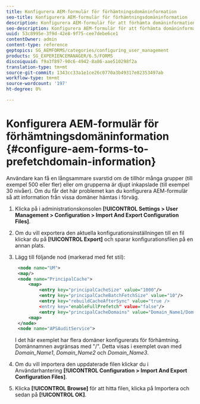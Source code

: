 ```yaml
---
title: Konfigurera AEM-formulär för förhämtningsdomäninformation
seo-title: Konfigurera AEM-formulär för förhämtningsdomäninformation
description: Konfigurera AEM-formulär för att förhämta domäninformation om du får en långsammare svarstid på grund av djupt inkapslade grupper eller om du är medlem i många grupper.
seo-description: Konfigurera AEM-formulär för att förhämta domäninformation om du får en långsammare svarstid på grund av djupt inkapslade grupper eller om du är medlem i många grupper.
uuid: 53c8995e-3f9d-42e8-9f75-cee7debe6ce1
contentOwner: admin
content-type: reference
geptopics: SG_AEMFORMS/categories/configuring_user_management
products: SG_EXPERIENCEMANAGER/6.5/FORMS
discoiquuid: f9a3f897-90c6-4942-8a86-aae510298f2a
translation-type: tm+mt
source-git-commit: 1343cc33a1e1ce26c0770a3b49317e82353497ab
workflow-type: tm+mt
source-wordcount: '197'
ht-degree: 0%

---
```



# Konfigurera AEM-formulär för förhämtningsdomäninformation {#configure-aem-forms-to-prefetchdomain-information}

Användare kan få en långsammare svarstid om de tillhör många grupper (till exempel 500 eller fler) eller om grupperna är djupt inkapslade (till exempel 30 nivåer). Om du får det här problemet kan du konfigurera AEM-formulär så att information från vissa domäner hämtas i förväg.

1. Klicka på i administrationskonsolen **[!UICONTROL Settings > User Management > Configuration > Import And Export Configuration Files]**.
1. Om du vill exportera den aktuella konfigurationsinställningen till en fil klickar du på **[!UICONTROL Export]** och sparar konfigurationsfilen på en annan plats.
1. Lägg till följande nod (markerad med fet stil):

   ```xml
    <node name="UM">
    <map/>
    <node name="PrincipalCache">
        <map>
            <entry key="principalCacheSize" value="1000"/>
            <entry key="principalCacheBatchFetchSize" value="10"/>
            <entry key="rebuildCacheAfterSync" value="true />
            <entry key="enableFullPrefetch" value="false"/>
            <entry key="principalCacheDomains" value="Domain_Name1/Domain_Name2/Domain_Name3"/>
        <map>
    </node>
    <node name="APSAuditService">
   ```

   I det här exemplet har flera domäner konfigurerats för förhämtning. Domännamnen avgränsas med &quot;/&quot;. Detta visas i exemplet ovan med *Domain_Name1*, *Domain_Name2* och *Domain_Name3*.

1. Om du vill importera den uppdaterade filen klickar du i Användarhantering **[!UICONTROL Configuration > Import And Export Configuration Files]**.
1. Klicka **[!UICONTROL Browse]** för att hitta filen, klicka på Importera och sedan på **[!UICONTROL OK]**.


